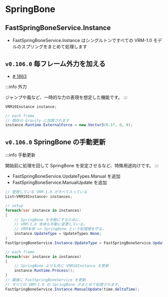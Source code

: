 # SpringBone

## FastSpringBoneService.Instance 
* FastSpringBoneService.Instance はシングルトンですべての VRM-1.0 モデルのスプリングをまとめて処理します

## `v0.106.0` 毎フレーム外力を加える

- [\# 1863](https://github.com/vrm-c/UniVRM/pull/1868)

:::info 外力

ジャンプや風など、一時的な力の表現を想定した機能です。
:::

```csharp
VRM10Instance instance;

// each frame
// 既存の Gravity に加算されます
instance.Runtime.ExternalForce = new Vector3(0.1f, 0, 0);
```

## `v0.106.0` SpringBone の手動更新

:::info 手動更新

開始前に処理を回して SpringBone を安定させるなど、特殊用途向けです。
:::

* FastSpringBoneService.UpdateTypes.Manual を追加
* FastSpringBoneService.ManualUpdate を追加

```csharp
// 管理している VRM-1.0 がすべて入っている
List<VRM10Instance> instances;

// setup
foreach(var instance in instances)
{
    // SpringBone を手動にするために、
    // VRM-1.0 本体も手動に変更している。
    // VRM本体 => SpringBone という処理順を守る。
    instance.UpdateType = UpdateTypes.None;
}
FastSpringBoneService.Instance.UpdateType = FastSpringBoneService.UpdateTypes.Manual;

// each frame
foreach(var instance in instances)
{
    // SpringBone よりも先に VRM10Instance を更新
    instance.Runtime.Process();
}
// 最後に FastSpringBoneService を更新
// すべての VRM-1.0 の SpringBone がまとめて処理されます。
FastSpringBoneService.Instance.ManualUpdate(time.deltaTime);
```
